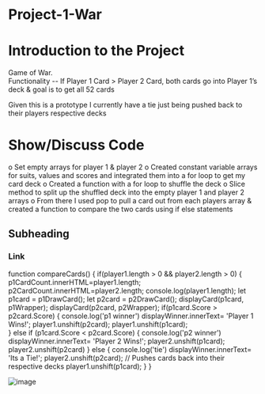 # Project-1-War

# Introduction to the Project
Game of War. \
Functionality -- If Player 1 Card > Player 2 Card, both cards go into Player 1’s deck & goal is to get all 52 cards

Given this is a prototype I currently have a tie just being pushed back to their players respective decks 

# Show/Discuss Code
o	Set empty arrays for player 1 & player 2
o	Created constant variable arrays for suits, values and scores and integrated them into a for loop to get my card deck
o	Created a function with a for loop to shuffle the deck
o	Slice method to split up the shuffled deck into the empty player 1 and player 2 arrays
o	From there I used pop to pull a card out from each players array & created a function to compare the two cards using if else statements

## Subheading

### Link

function compareCards() {
    if(player1.length > 0 && player2.length > 0) {
        p1CardCount.innerHTML=player1.length;
        p2CardCount.innerHTML=player2.length;
        console.log(player1.length);
        let p1card = p1DrawCard();
        let p2card = p2DrawCard();
        displayCard(p1card, p1Wrapper);
        displayCard(p2card, p2Wrapper);
        if(p1card.Score > p2card.Score) {
            console.log('p1 winner')
            displayWinner.innerText= 'Player 1 Wins!';
            player1.unshift(p2card); 
            player1.unshift(p1card);  
        } else if (p1card.Score < p2card.Score) {
            console.log('p2 winner')
            displayWinner.innerText= 'Player 2 Wins!';
            player2.unshift(p1card);
            player2.unshift(p2card) 
        } else {
            console.log('tie')
            displayWinner.innerText= 'Its a Tie!';
            player2.unshift(p2card); // Pushes cards back into their respective decks
            player1.unshift(p1card);
        } 
    }
    
  ![image](https://user-images.githubusercontent.com/41478978/163196054-4fb410a8-1aa7-462d-9d85-a404104d5232.png)


